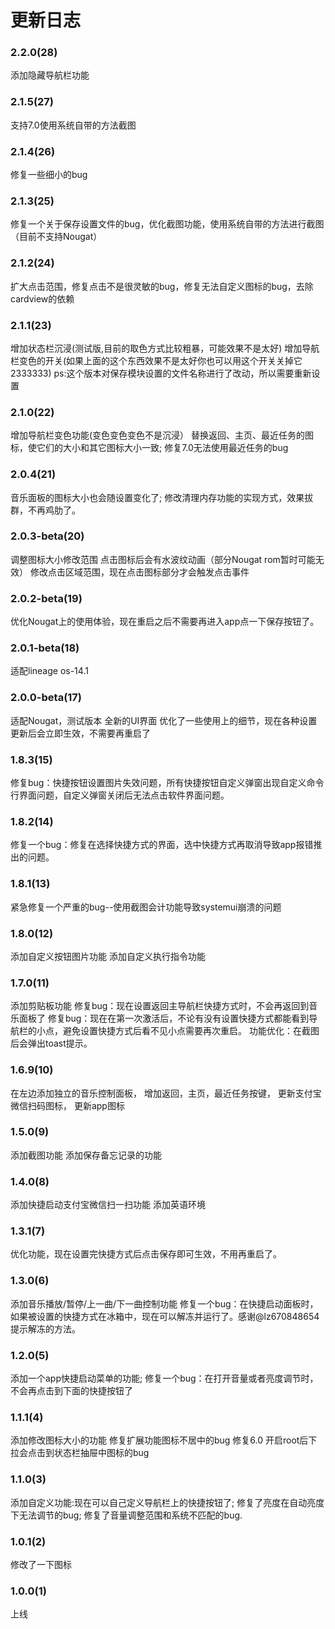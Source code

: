 # 更新日志

### 2.2.0(28)
添加隐藏导航栏功能

### 2.1.5(27)
支持7.0使用系统自带的方法截图

### 2.1.4(26)
修复一些细小的bug

### 2.1.3(25)
修复一个关于保存设置文件的bug，优化截图功能，使用系统自带的方法进行截图（目前不支持Nougat）

### 2.1.2(24)
扩大点击范围，修复点击不是很灵敏的bug，修复无法自定义图标的bug，去除cardview的依赖

### 2.1.1(23)
增加状态栏沉浸(测试版,目前的取色方式比较粗暴，可能效果不是太好)
增加导航栏变色的开关(如果上面的这个东西效果不是太好你也可以用这个开关关掉它2333333)
ps:这个版本对保存模块设置的文件名称进行了改动，所以需要重新设置

### 2.1.0(22)
增加导航栏变色功能(变色变色变色不是沉浸）
替换返回、主页、最近任务的图标，使它们的大小和其它图标大小一致;
修复7.0无法使用最近任务的bug

### 2.0.4(21)
音乐面板的图标大小也会随设置变化了;
修改清理内存功能的实现方式，效果拔群，不再鸡肋了。

### 2.0.3-beta(20)
调整图标大小修改范围
点击图标后会有水波纹动画（部分Nougat rom暂时可能无效）
修改点击区域范围，现在点击图标部分才会触发点击事件

### 2.0.2-beta(19)
优化Nougat上的使用体验，现在重启之后不需要再进入app点一下保存按钮了。

### 2.0.1-beta(18)
适配lineage os-14.1

### 2.0.0-beta(17)
适配Nougat，测试版本
全新的UI界面
优化了一些使用上的细节，现在各种设置更新后会立即生效，不需要再重启了

### 1.8.3(15)
修复bug：快捷按钮设置图片失效问题，所有快捷按钮自定义弹窗出现自定义命令行界面问题，自定义弹窗关闭后无法点击软件界面问题。

### 1.8.2(14)
修复一个bug：修复在选择快捷方式的界面，选中快捷方式再取消导致app报错推出的问题。

### 1.8.1(13)
紧急修复一个严重的bug--使用截图会计功能导致systemui崩溃的问题

### 1.8.0(12)
添加自定义按钮图片功能
添加自定义执行指令功能

### 1.7.0(11)
添加剪贴板功能
修复bug：现在设置返回主导航栏快捷方式时，不会再返回到音乐面板了
修复bug：现在在第一次激活后，不论有没有设置快捷方式都能看到导航栏的小点，避免设置快捷方式后看不见小点需要再次重启。
功能优化：在截图后会弹出toast提示。

### 1.6.9(10)
在左边添加独立的音乐控制面板，
增加返回，主页，最近任务按键，
更新支付宝微信扫码图标，
更新app图标

### 1.5.0(9)
添加截图功能
添加保存备忘记录的功能

### 1.4.0(8)
添加快捷启动支付宝微信扫一扫功能
添加英语环境

### 1.3.1(7)
优化功能，现在设置完快捷方式后点击保存即可生效，不用再重启了。

### 1.3.0(6)
添加音乐播放/暂停/上一曲/下一曲控制功能
修复一个bug：在快捷启动面板时，如果被设置的快捷方式在冰箱中，现在可以解冻并运行了。感谢@lz670848654提示解冻的方法。

### 1.2.0(5)
添加一个app快捷启动菜单的功能;
修复一个bug：在打开音量或者亮度调节时，不会再点击到下面的快捷按钮了

### 1.1.1(4)
添加修改图标大小的功能
修复扩展功能图标不居中的bug
修复6.0 开启root后下拉会点击到状态栏抽屉中图标的bug

### 1.1.0(3)
添加自定义功能:现在可以自己定义导航栏上的快捷按钮了;
修复了亮度在自动亮度下无法调节的bug;
修复了音量调整范围和系统不匹配的bug.

### 1.0.1(2)
修改了一下图标

### 1.0.0(1)
上线


